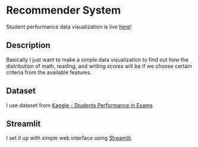 # Recommender System
Student performance data visualization is live [here](https://student-performance-data.herokuapp.com/)!

## Description
Basically I just want to make a simple data visualization to find out how the distribution of math, reading, and writing scores will be if we choose certain criteria from the available features.

## Dataset
I use dataset from [Kaggle - Students Performance in Exams](https://www.kaggle.com/datasets/spscientist/students-performance-in-exams)

## Streamlit
I set it up with simple web interface using [Streamlit](https://www.streamlit.io/).
